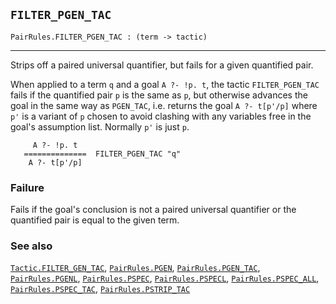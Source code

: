 ## `FILTER_PGEN_TAC`

``` hol4
PairRules.FILTER_PGEN_TAC : (term -> tactic)
```

------------------------------------------------------------------------

Strips off a paired universal quantifier, but fails for a given
quantified pair.

When applied to a term `q` and a goal `A ?- !p. t`, the tactic
`FILTER_PGEN_TAC` fails if the quantified pair `p` is the same as `p`,
but otherwise advances the goal in the same way as `PGEN_TAC`,
i.e. returns the goal `A ?- t[p'/p]` where `p'` is a variant of `p`
chosen to avoid clashing with any variables free in the goal's
assumption list. Normally `p'` is just `p`.

``` hol4
     A ?- !p. t
   ==============  FILTER_PGEN_TAC "q"
    A ?- t[p'/p]
```

### Failure

Fails if the goal's conclusion is not a paired universal quantifier or
the quantified pair is equal to the given term.

### See also

[`Tactic.FILTER_GEN_TAC`](#Tactic.FILTER_GEN_TAC),
[`PairRules.PGEN`](#PairRules.PGEN),
[`PairRules.PGEN_TAC`](#PairRules.PGEN_TAC),
[`PairRules.PGENL`](#PairRules.PGENL),
[`PairRules.PSPEC`](#PairRules.PSPEC),
[`PairRules.PSPECL`](#PairRules.PSPECL),
[`PairRules.PSPEC_ALL`](#PairRules.PSPEC_ALL),
[`PairRules.PSPEC_TAC`](#PairRules.PSPEC_TAC),
[`PairRules.PSTRIP_TAC`](#PairRules.PSTRIP_TAC)

